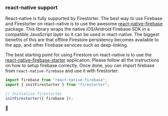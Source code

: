 ### react-native support

React-native is fully supported by Firestorter. The best way to use Firebase and Firestorter
on react-native is to use the awesome [react-native-firebase](https://github.com/invertase/react-native-firebase) package. This library wraps the native
iOS/Android Firebase SDK in a compatible JavaScript layer so it can be used in react-native.
The biggest benefits of this are that offline Firestore persistency becomes available to the
app, and other Firebase services such as deep-linking.

The best starting point for using Firestore on react-native is to use the [react-native-firebase-starter](https://github.com/invertase/react-native-firebase-starter)
application. Please follow all the instructions on how to setup firebase correctly. Once done,
you can import firebase from `react-native-firebase` and use it with firestorter:

```js
import firebase from "react-native-firebase";
import { initFirestorter } from "firestorter";

// Initialize firestorter
initFirestorter({ firebase });
```

🤘
